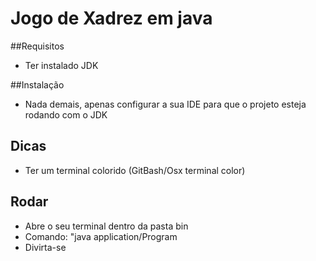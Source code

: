 # Jogo de Xadrez em java

##Requisitos

- Ter instalado JDK

##Instalação 

- Nada demais, apenas configurar a sua IDE para que o projeto esteja rodando com o JDK

## Dicas

- Ter um terminal colorido (GitBash/Osx terminal color)

## Rodar

- Abre o seu terminal dentro da pasta bin
- Comando: "java application/Program
- Divirta-se
